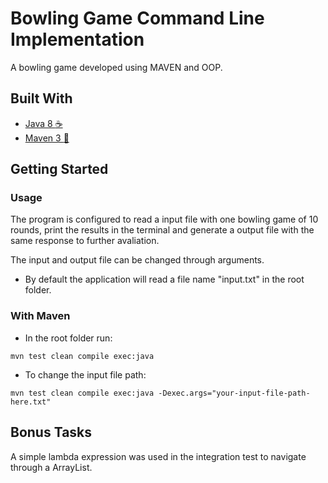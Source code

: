 # Bowling Game Command Line Implementation
A bowling game developed using MAVEN and OOP.

## Built With
* [Java 8 :coffee:](https://docs.oracle.com/javase/8/docs/api/)
* [Maven 3 :fallen_leaf:](https://maven.apache.org/)

## Getting Started

### Usage
The program is configured to read a input file with one bowling game of 10 rounds, print the results in the terminal and generate a output file with the same response to further avaliation.

The input and output file can be changed through arguments.

- By default the application will read a file name "input.txt" in the root folder.

### With Maven

* In the root folder run:
```
mvn test clean compile exec:java
```

* To change the input file path:
```
mvn test clean compile exec:java -Dexec.args="your-input-file-path-here.txt"
```

## Bonus Tasks

A simple lambda expression was used in the integration test to navigate through a ArrayList.
